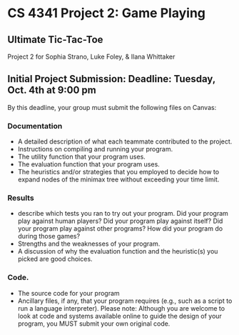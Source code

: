 # CS 4341 Project 2: Game Playing
## Ultimate Tic-Tac-Toe
Project 2 for Sophia Strano, Luke Foley, &amp; Ilana Whittaker

## Initial Project Submission: Deadline: Tuesday, Oct. 4th at 9:00 pm

By this deadline, your group must submit the following files on Canvas:

### Documentation
- A detailed description of what each teammate contributed to the project.
- Instructions on compiling and running your program.
- The utility function that your program uses.
- The evaluation function that your program uses.
- The heuristics and/or strategies that you employed to decide how to expand nodes of the minimax tree without exceeding your time limit.
### Results
- describe which tests you ran to try out your program. Did your program play against human players? Did your program play against itself? Did your program play against other programs? How did your program do during those games?
-  Strengths and the weaknesses of your program.
- A discussion of why the evaluation function and the heuristic(s) you picked are good choices.

### Code.  
- The source code for your program
- Ancillary files, if any, that your program requires (e.g., such as a script to run a language interpreter).
Please note: Although you are welcome to look at code and systems available online to guide the design of your program, you MUST submit your own original code.
